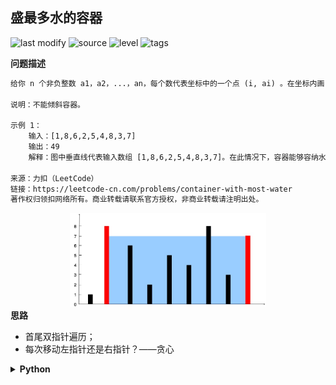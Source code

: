 ## 盛最多水的容器
<!--START_SECTION:badge-->

![last modify](https://img.shields.io/static/v1?label=last%20modify&message=2022-10-14%2014%3A59%3A33&color=yellowgreen&style=flat-square)
![source](https://img.shields.io/static/v1?label=source&message=LeetCode&color=green&style=flat-square)
![level](https://img.shields.io/static/v1?label=level&message=%E4%B8%AD%E7%AD%89&color=yellow&style=flat-square)
![tags](https://img.shields.io/static/v1?label=tags&message=%E5%8F%8C%E6%8C%87%E9%92%88%2C%20%E8%B4%AA%E5%BF%83%2C%20LeetCode%20Hot%20100&color=orange&style=flat-square)

<!--END_SECTION:badge-->
<!--info
tags: [双指针, 贪心, lc100]
source: LeetCode
level: 中等
number: '0011'
name: 盛最多水的容器
companies: []
-->

<summary><b>问题描述</b></summary>

```txt
给你 n 个非负整数 a1，a2，...，an，每个数代表坐标中的一个点 (i, ai) 。在坐标内画 n 条垂直线，垂直线 i 的两个端点分别为 (i, ai) 和 (i, 0) 。找出其中的两条线，使得它们与 x 轴共同构成的容器可以容纳最多的水。

说明：不能倾斜容器。

示例 1：
    输入：[1,8,6,2,5,4,8,3,7]
    输出：49 
    解释：图中垂直线代表输入数组 [1,8,6,2,5,4,8,3,7]。在此情况下，容器能够容纳水（表示为蓝色部分）的最大值为 49。

来源：力扣（LeetCode）
链接：https://leetcode-cn.com/problems/container-with-most-water
著作权归领扣网络所有。商业转载请联系官方授权，非商业转载请注明出处。
```

<div align="center"><img src="../../../_assets/question_11.jpeg" height="150" /></div>


<summary><b>思路</b></summary>

- 首尾双指针遍历；
- 每次移动左指针还是右指针？——贪心

<details><summary><b>Python</b></summary>

```python
class Solution:
    def maxArea(self, height: List[int]) -> int:

        def cur_amount():
            return (r - l) * min(height[l], height[r])

        l, r = 0, len(height) - 1
        ret = cur_amount()
        while l < r:
            if height[l] < height[r]:
                l += 1
            else:
                r -= 1
            
            ret = max(ret, cur_amount())
        
        return ret
```

</details>

